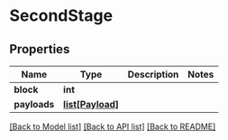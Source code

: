 # SecondStage

## Properties
Name | Type | Description | Notes
------------ | ------------- | ------------- | -------------
**block** | **int** |  | 
**payloads** | [**list[Payload]**](Payload.md) |  | 

[[Back to Model list]](../README.md#documentation-for-models) [[Back to API list]](../README.md#documentation-for-api-endpoints) [[Back to README]](../README.md)


